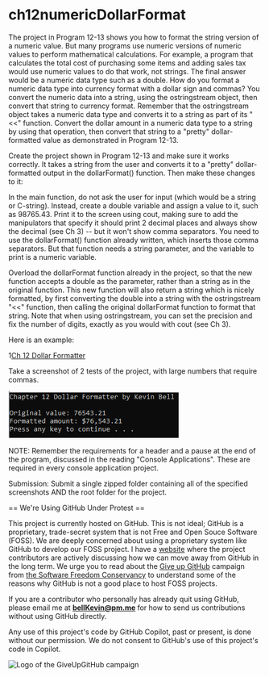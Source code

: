 # ch12numericDollarFormat

The project in Program 12-13 shows you how to format the string version of a numeric value. But many programs use numeric versions of numeric values to perform mathematical calculations. For example, a program that calculates the total cost of purchasing some items and adding sales tax would use numeric values to do that work, not strings. The final answer would be a numeric data type such as a double. How do you format a numeric data type into currency format with a dollar sign and commas? You convert the numeric data into a string, using the ostringstream object, then convert that string to currency format. Remember that the ostringstream object takes a numeric data type and converts it to a string as part of its "<<" function. Convert the dollar amount in a numeric data type to a string by using that operation, then convert that string to a "pretty" dollar-formatted value as demonstrated in Program 12-13. 

Create the project shown in Program 12-13 and make sure it works correctly. It takes a string from the user and converts it to a "pretty" dollar-formatted output in the dollarFormat() function. Then make these changes to it:

In the main function, do not ask the user for input (which would be a string or C-string). Instead, create a double variable and assign a value to it, such as 98765.43. Print it to the screen using cout, making sure to add the manipulators that specify it should print 2 decimal places and always show the decimal (see Ch 3) -- but it won't show comma separators. You need to use the dollarFormat() function already written, which inserts those comma separators. But that function needs a string parameter, and the variable to print is a numeric variable.

Overload the dollarFormat function already in the project, so that the new function accepts a double as the parameter, rather than a string as in the original function. This new function will also return a string which is nicely formatted, by first converting the double into a string with the ostringstream "<<" function, then calling the original dollarFormat function to format that string. Note that when using ostringstream, you can set the precision and fix the number of digits, exactly as you would with cout (see Ch 3).

Here is an example:

1[Ch 12 Dollar Formatter](https://github.com/bell-kevin/ch12numericDollarFormat/blob/main/format.PNG)

Take a screenshot of 2 tests of the project, with large numbers that require commas.

![2](https://github.com/bell-kevin/ch12numericDollarFormat/blob/main/format0.PNG)

 

NOTE: Remember the requirements for a header and a pause at the end of the program, discussed in the reading "Console Applications". These are required in every console application project.

Submission: Submit a single zipped folder containing all of the specified screenshots AND the root folder for the project.

== We're Using GitHub Under Protest ==

This project is currently hosted on GitHub.  This is not ideal; GitHub is a
proprietary, trade-secret system that is not Free and Open Souce Software
(FOSS).  We are deeply concerned about using a proprietary system like GitHub
to develop our FOSS project. I have a [website](https://bellKevin.me) where the
project contributors are actively discussing how we can move away from GitHub
in the long term.  We urge you to read about the [Give up GitHub](https://GiveUpGitHub.org) campaign 
from [the Software Freedom Conservancy](https://sfconservancy.org) to understand some of the reasons why GitHub is not 
a good place to host FOSS projects.

If you are a contributor who personally has already quit using GitHub, please
email me at **bellKevin@pm.me** for how to send us contributions without
using GitHub directly.

Any use of this project's code by GitHub Copilot, past or present, is done
without our permission.  We do not consent to GitHub's use of this project's
code in Copilot.

![Logo of the GiveUpGitHub campaign](https://sfconservancy.org/img/GiveUpGitHub.png)

